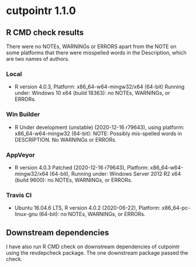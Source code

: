 # cutpointr 1.1.0

## R CMD check results

There were no NOTEs, WARNINGs or ERRORS apart from the NOTE on some platforms that there were misspelled words in the Description, which are two names of authors.

### Local
* R version 4.0.3, Platform: x86_64-w64-mingw32/x64 (64-bit) Running under: Windows 10 x64 (build 18363): no NOTEs, WARNINGs, or ERRORs.

### Win Builder
* R Under development (unstable) (2020-12-16 r79643), using platform: x86_64-w64-mingw32 (64-bit): NOTE: Possibly mis-spelled words in DESCRIPTION. No WARNINGs or ERRORs.

### AppVeyor
* R version 4.0.3 Patched (2020-12-16 r79643), Platform: x86_64-w64-mingw32/x64 (64-bit), Running under: Windows Server 2012 R2 x64 (build 9600): no NOTEs, WARNINGs, or ERRORs.

### Travis CI
* Ubuntu 16.04.6 LTS, R version 4.0.2 (2020-06-22), Platform: x86_64-pc-linux-gnu (64-bit): no NOTEs, WARNINGs, or ERRORs.


## Downstream dependencies

I have also run R CMD check on downstream dependencies of cutpointr using the
revdepcheck package. The one downstream package passed the check.